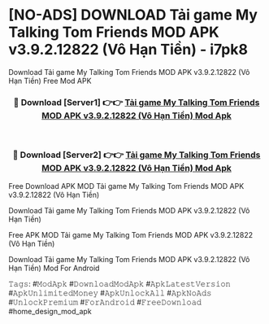 # [NO-ADS] DOWNLOAD Tải game My Talking Tom Friends MOD APK v3.9.2.12822 (Vô Hạn Tiền) - i7pk8
Download Tải game My Talking Tom Friends MOD APK v3.9.2.12822 (Vô Hạn Tiền) Free Mod APK

<div align="center">
<h3>🔴 Download [Server1] 👉👉 <a href="https://apk-comot.site?title=Tải_game_My_Talking_Tom_Friends_MOD_APK_v3.9.2.12822_(Vô_Hạn_Tiền)">Tải game My Talking Tom Friends MOD APK v3.9.2.12822 (Vô Hạn Tiền) Mod Apk</a></h3><br>

<h3>🔴 Download [Server2] 👉👉 <a href="https://apk-comot.site?title=Tải_game_My_Talking_Tom_Friends_MOD_APK_v3.9.2.12822_(Vô_Hạn_Tiền)">Tải game My Talking Tom Friends MOD APK v3.9.2.12822 (Vô Hạn Tiền) Mod Apk</a></h3>
</div>


Free Download APK MOD Tải game My Talking Tom Friends MOD APK v3.9.2.12822 (Vô Hạn Tiền)

Download Tải game My Talking Tom Friends MOD APK v3.9.2.12822 (Vô Hạn Tiền) 

Free APK MOD Tải game My Talking Tom Friends MOD APK v3.9.2.12822 (Vô Hạn Tiền) 

Download Tải game My Talking Tom Friends MOD APK v3.9.2.12822 (Vô Hạn Tiền) Mod For Android

𝚃𝚊𝚐𝚜: #𝙼𝚘𝚍𝙰𝚙𝚔 #𝙳𝚘𝚠𝚗𝚕𝚘𝚊𝚍𝙼𝚘𝚍𝙰𝚙𝚔 #𝙰𝚙𝚔𝙻𝚊𝚝𝚎𝚜𝚝𝚅𝚎𝚛𝚜𝚒𝚘𝚗 #𝙰𝚙𝚔𝚄𝚗𝚕𝚒𝚖𝚒𝚝𝚎𝚍𝙼𝚘𝚗𝚎𝚢 #𝙰𝚙𝚔𝚄𝚗𝚕𝚘𝚌𝚔𝙰𝚕𝚕 #𝙰𝚙𝚔𝙽𝚘𝙰𝚍𝚜 #𝚄𝚗𝚕𝚘𝚌𝚔𝙿𝚛𝚎𝚖𝚒𝚞𝚖 #𝙵𝚘𝚛𝙰𝚗𝚍𝚛𝚘𝚒𝚍 #𝙵𝚛𝚎𝚎𝙳𝚘𝚠𝚗𝚕𝚘𝚊𝚍 #home_design_mod_apk